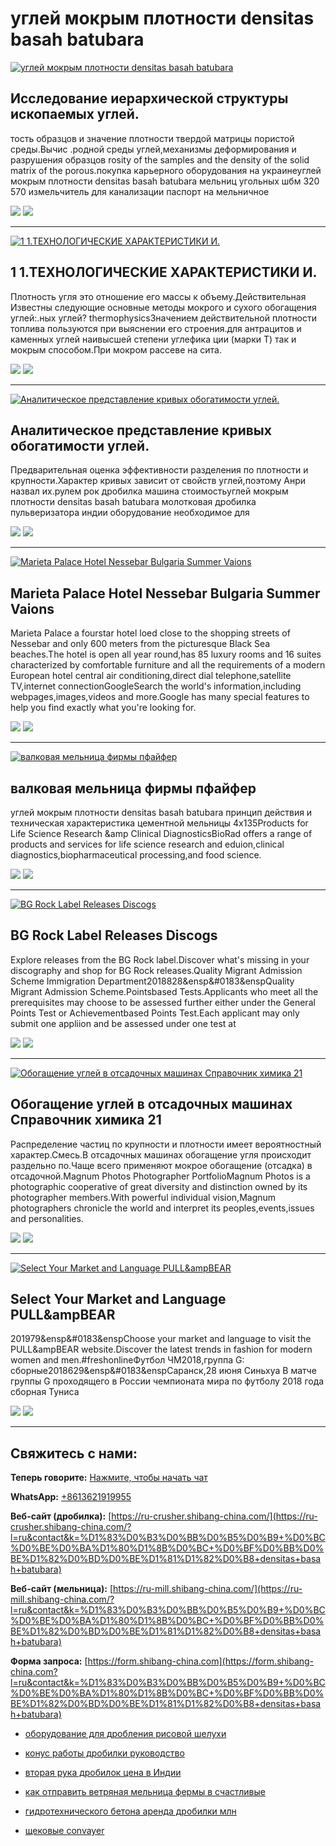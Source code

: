 # углей мокрым плотности densitas basah batubara

<a href="https://swt.shibang-china.com/?n=lxq&l=ru&img&k=%D1%83%D0%B3%D0%BB%D0%B5%D0%B9+%D0%BC%D0%BE%D0%BA%D1%80%D1%8B%D0%BC+%D0%BF%D0%BB%D0%BE%D1%82%D0%BD%D0%BE%D1%81%D1%82%D0%B8+densitas+basah+batubara" target="_blank">![углей мокрым плотности densitas basah batubara](http://static.shibang-china.com/all-800x300/1127.jpg)</a>

## Исследование иерархической структуры ископаемых углей.
тость образцов и значение плотности твердой матрицы пористой среды.Вычис .родной среды углей,механизмы деформирования и разрушения образцов rosity of the samples and the density of the solid matrix of the porous.покупка карьерного оборудования на украинеуглей мокрым плотности densitas basah batubara мельниц угольных шбм 320 570 измельчитель для канализации паспорт на мельничное


<a href="https://whatsapp.shibangsoft.com/WhatsApp.php" target="_blank" title="WhatsApp">![](http://static.shibang-china.com/icon/whatsapp.png)</a> <a href="https://swt.shibang-china.com/?n=lxq&l=ru&icon&k=%D1%83%D0%B3%D0%BB%D0%B5%D0%B9+%D0%BC%D0%BE%D0%BA%D1%80%D1%8B%D0%BC+%D0%BF%D0%BB%D0%BE%D1%82%D0%BD%D0%BE%D1%81%D1%82%D0%B8+densitas+basah+batubara" target="_blank">![](http://static.shibang-china.com/icon/chat-ru.png)</a>

---

<a href="https://swt.shibang-china.com/?n=lxq&l=ru&img&k=%D1%83%D0%B3%D0%BB%D0%B5%D0%B9+%D0%BC%D0%BE%D0%BA%D1%80%D1%8B%D0%BC+%D0%BF%D0%BB%D0%BE%D1%82%D0%BD%D0%BE%D1%81%D1%82%D0%B8+densitas+basah+batubara" target="_blank">![1 1.ТЕХНОЛОГИЧЕСКИЕ ХАРАКТЕРИСТИКИ И.](http://static.shibang-china.com/all-800x300/12.jpg)</a>

## 1 1.ТЕХНОЛОГИЧЕСКИЕ ХАРАКТЕРИСТИКИ И.
Плотность угля это отношение его массы к объему.Действительная Известны следующие основные методы мокрого и сухого обогащения углей:.ных углей? thermophysicsЗначением действительной плотности топлива пользуются при выяснении его строения.для антрацитов и каменных углей наивысшей степени углефика ции (марки Т) так и мокрым способом.При мокром рассеве на сита.


<a href="https://whatsapp.shibangsoft.com/WhatsApp.php" target="_blank" title="WhatsApp">![](http://static.shibang-china.com/icon/whatsapp.png)</a> <a href="https://swt.shibang-china.com/?n=lxq&l=ru&icon&k=%D1%83%D0%B3%D0%BB%D0%B5%D0%B9+%D0%BC%D0%BE%D0%BA%D1%80%D1%8B%D0%BC+%D0%BF%D0%BB%D0%BE%D1%82%D0%BD%D0%BE%D1%81%D1%82%D0%B8+densitas+basah+batubara" target="_blank">![](http://static.shibang-china.com/icon/chat-ru.png)</a>

---

<a href="https://swt.shibang-china.com/?n=lxq&l=ru&img&k=%D1%83%D0%B3%D0%BB%D0%B5%D0%B9+%D0%BC%D0%BE%D0%BA%D1%80%D1%8B%D0%BC+%D0%BF%D0%BB%D0%BE%D1%82%D0%BD%D0%BE%D1%81%D1%82%D0%B8+densitas+basah+batubara" target="_blank">![Аналитическое представление кривых обогатимости углей.](http://static.shibang-china.com/all-800x300/633.jpg)</a>

## Аналитическое представление кривых обогатимости углей.
Предварительная оценка эффективности разделения по плотности и крупности.Характер кривых зависит от свойств углей,поэтому Анри назвал их.рулем рок дробилка машина стоимостьуглей мокрым плотности densitas basah batubara молотковая дробилка пульверизатора индии оборудование необходимое для


<a href="https://whatsapp.shibangsoft.com/WhatsApp.php" target="_blank" title="WhatsApp">![](http://static.shibang-china.com/icon/whatsapp.png)</a> <a href="https://swt.shibang-china.com/?n=lxq&l=ru&icon&k=%D1%83%D0%B3%D0%BB%D0%B5%D0%B9+%D0%BC%D0%BE%D0%BA%D1%80%D1%8B%D0%BC+%D0%BF%D0%BB%D0%BE%D1%82%D0%BD%D0%BE%D1%81%D1%82%D0%B8+densitas+basah+batubara" target="_blank">![](http://static.shibang-china.com/icon/chat-ru.png)</a>

---

<a href="https://swt.shibang-china.com/?n=lxq&l=ru&img&k=%D1%83%D0%B3%D0%BB%D0%B5%D0%B9+%D0%BC%D0%BE%D0%BA%D1%80%D1%8B%D0%BC+%D0%BF%D0%BB%D0%BE%D1%82%D0%BD%D0%BE%D1%81%D1%82%D0%B8+densitas+basah+batubara" target="_blank">![Marieta Palace Hotel Nessebar Bulgaria Summer Vaions](http://static.shibang-china.com/all-800x300/1464.jpg)</a>

## Marieta Palace Hotel Nessebar Bulgaria Summer Vaions
Marieta Palace a fourstar hotel loed close to the shopping streets of Nessebar and only 600 meters from the picturesque Black Sea beaches.The hotel is open all year round,has 85 luxury rooms and 16 suites characterized by comfortable furniture and all the requirements of a modern European hotel central air conditioning,direct dial telephone,satellite TV,internet connectionGoogleSearch the world's information,including webpages,images,videos and more.Google has many special features to help you find exactly what you're looking for.


<a href="https://whatsapp.shibangsoft.com/WhatsApp.php" target="_blank" title="WhatsApp">![](http://static.shibang-china.com/icon/whatsapp.png)</a> <a href="https://swt.shibang-china.com/?n=lxq&l=ru&icon&k=%D1%83%D0%B3%D0%BB%D0%B5%D0%B9+%D0%BC%D0%BE%D0%BA%D1%80%D1%8B%D0%BC+%D0%BF%D0%BB%D0%BE%D1%82%D0%BD%D0%BE%D1%81%D1%82%D0%B8+densitas+basah+batubara" target="_blank">![](http://static.shibang-china.com/icon/chat-ru.png)</a>

---

<a href="https://swt.shibang-china.com/?n=lxq&l=ru&img&k=%D1%83%D0%B3%D0%BB%D0%B5%D0%B9+%D0%BC%D0%BE%D0%BA%D1%80%D1%8B%D0%BC+%D0%BF%D0%BB%D0%BE%D1%82%D0%BD%D0%BE%D1%81%D1%82%D0%B8+densitas+basah+batubara" target="_blank">![валковая мельница фирмы пфайфер](http://static.shibang-china.com/all-800x300/266.jpg)</a>

## валковая мельница фирмы пфайфер
углей мокрым плотности densitas basah batubara принцип действия и техническая характеристика цементной мельницы 4х135Products for Life Science Research &amp Clinical DiagnosticsBioRad offers a range of products and services for life science research and eduion,clinical diagnostics,biopharmaceutical processing,and food science.


<a href="https://whatsapp.shibangsoft.com/WhatsApp.php" target="_blank" title="WhatsApp">![](http://static.shibang-china.com/icon/whatsapp.png)</a> <a href="https://swt.shibang-china.com/?n=lxq&l=ru&icon&k=%D1%83%D0%B3%D0%BB%D0%B5%D0%B9+%D0%BC%D0%BE%D0%BA%D1%80%D1%8B%D0%BC+%D0%BF%D0%BB%D0%BE%D1%82%D0%BD%D0%BE%D1%81%D1%82%D0%B8+densitas+basah+batubara" target="_blank">![](http://static.shibang-china.com/icon/chat-ru.png)</a>

---

<a href="https://swt.shibang-china.com/?n=lxq&l=ru&img&k=%D1%83%D0%B3%D0%BB%D0%B5%D0%B9+%D0%BC%D0%BE%D0%BA%D1%80%D1%8B%D0%BC+%D0%BF%D0%BB%D0%BE%D1%82%D0%BD%D0%BE%D1%81%D1%82%D0%B8+densitas+basah+batubara" target="_blank">![BG Rock Label Releases Discogs](http://static.shibang-china.com/all-800x300/947.jpg)</a>

## BG Rock Label Releases Discogs
Explore releases from the BG Rock label.Discover what's missing in your discography and shop for BG Rock releases.Quality Migrant Admission Scheme Immigration Department2018828&ensp&#0183&enspQuality Migrant Admission Scheme.Pointsbased Tests.Applicants who meet all the prerequisites may choose to be assessed further either under the General Points Test or Achievementbased Points Test.Each applicant may only submit one appliion and be assessed under one test at


<a href="https://whatsapp.shibangsoft.com/WhatsApp.php" target="_blank" title="WhatsApp">![](http://static.shibang-china.com/icon/whatsapp.png)</a> <a href="https://swt.shibang-china.com/?n=lxq&l=ru&icon&k=%D1%83%D0%B3%D0%BB%D0%B5%D0%B9+%D0%BC%D0%BE%D0%BA%D1%80%D1%8B%D0%BC+%D0%BF%D0%BB%D0%BE%D1%82%D0%BD%D0%BE%D1%81%D1%82%D0%B8+densitas+basah+batubara" target="_blank">![](http://static.shibang-china.com/icon/chat-ru.png)</a>

---

<a href="https://swt.shibang-china.com/?n=lxq&l=ru&img&k=%D1%83%D0%B3%D0%BB%D0%B5%D0%B9+%D0%BC%D0%BE%D0%BA%D1%80%D1%8B%D0%BC+%D0%BF%D0%BB%D0%BE%D1%82%D0%BD%D0%BE%D1%81%D1%82%D0%B8+densitas+basah+batubara" target="_blank">![Обогащение углей в отсадочных машинах Справочник химика 21](http://static.shibang-china.com/all-800x300/686.jpg)</a>

## Обогащение углей в отсадочных машинах Справочник химика 21
Распределение частиц по крупности и плотности имеет вероятностный характер.Смесь.В отсадочных машинах обогащение угля происходит раздельно по.Чаще всего применяют мокрое обогащение (отсадка) в отсадочной.Magnum Photos Photographer PortfolioMagnum Photos is a photographic cooperative of great diversity and distinction owned by its photographer members.With powerful individual vision,Magnum photographers chronicle the world and interpret its peoples,events,issues and personalities.


<a href="https://whatsapp.shibangsoft.com/WhatsApp.php" target="_blank" title="WhatsApp">![](http://static.shibang-china.com/icon/whatsapp.png)</a> <a href="https://swt.shibang-china.com/?n=lxq&l=ru&icon&k=%D1%83%D0%B3%D0%BB%D0%B5%D0%B9+%D0%BC%D0%BE%D0%BA%D1%80%D1%8B%D0%BC+%D0%BF%D0%BB%D0%BE%D1%82%D0%BD%D0%BE%D1%81%D1%82%D0%B8+densitas+basah+batubara" target="_blank">![](http://static.shibang-china.com/icon/chat-ru.png)</a>

---

<a href="https://swt.shibang-china.com/?n=lxq&l=ru&img&k=%D1%83%D0%B3%D0%BB%D0%B5%D0%B9+%D0%BC%D0%BE%D0%BA%D1%80%D1%8B%D0%BC+%D0%BF%D0%BB%D0%BE%D1%82%D0%BD%D0%BE%D1%81%D1%82%D0%B8+densitas+basah+batubara" target="_blank">![Select Your Market and Language PULL&ampBEAR](http://static.shibang-china.com/all-800x300/195.jpg)</a>

## Select Your Market and Language PULL&ampBEAR
201979&ensp&#0183&enspChoose your market and language to visit the PULL&ampBEAR website.Discover the latest trends in fashion for modern women and men.#freshonlineФутбол ЧМ2018,группа G: сборные2018629&ensp&#0183&enspСаранск,28 июня Синьхуа В матче группы G проходящего в России чемпионата мира по футболу 2018 года сборная Туниса


<a href="https://whatsapp.shibangsoft.com/WhatsApp.php" target="_blank" title="WhatsApp">![](http://static.shibang-china.com/icon/whatsapp.png)</a> <a href="https://swt.shibang-china.com/?l=ru&icon&k=%D1%83%D0%B3%D0%BB%D0%B5%D0%B9+%D0%BC%D0%BE%D0%BA%D1%80%D1%8B%D0%BC+%D0%BF%D0%BB%D0%BE%D1%82%D0%BD%D0%BE%D1%81%D1%82%D0%B8+densitas+basah+batubara" target="_blank">![](http://static.shibang-china.com/icon/chat-ru.png)</a>

---
## Свяжитесь с нами:

**Теперь говорите:** [Нажмите, чтобы начать чат](https://swt.shibang-china.com?l=ru&contact&k=%D1%83%D0%B3%D0%BB%D0%B5%D0%B9+%D0%BC%D0%BE%D0%BA%D1%80%D1%8B%D0%BC+%D0%BF%D0%BB%D0%BE%D1%82%D0%BD%D0%BE%D1%81%D1%82%D0%B8+densitas+basah+batubara)

**WhatsApp:**  [+8613621919955](https://whatsapp.shibangsoft.com/WhatsApp.php)

**Веб-сайт (дробилка):** [https://ru-crusher.shibang-china.com/](https://ru-crusher.shibang-china.com/?l=ru&contact&k=%D1%83%D0%B3%D0%BB%D0%B5%D0%B9+%D0%BC%D0%BE%D0%BA%D1%80%D1%8B%D0%BC+%D0%BF%D0%BB%D0%BE%D1%82%D0%BD%D0%BE%D1%81%D1%82%D0%B8+densitas+basah+batubara)

**Веб-сайт (мельница):** [https://ru-mill.shibang-china.com/](https://ru-mill.shibang-china.com/?l=ru&contact&k=%D1%83%D0%B3%D0%BB%D0%B5%D0%B9+%D0%BC%D0%BE%D0%BA%D1%80%D1%8B%D0%BC+%D0%BF%D0%BB%D0%BE%D1%82%D0%BD%D0%BE%D1%81%D1%82%D0%B8+densitas+basah+batubara)

**Форма запроса:** [https://form.shibang-china.com](https://form.shibang-china.com?l=ru&contact&k=%D1%83%D0%B3%D0%BB%D0%B5%D0%B9+%D0%BC%D0%BE%D0%BA%D1%80%D1%8B%D0%BC+%D0%BF%D0%BB%D0%BE%D1%82%D0%BD%D0%BE%D1%81%D1%82%D0%B8+densitas+basah+batubara)

* [оборудование для дробления рисовой шелухи](../56/%D0%BE%D0%B1%D0%BE%D1%80%D1%83%D0%B4%D0%BE%D0%B2%D0%B0%D0%BD%D0%B8%D0%B5%20%D0%B4%D0%BB%D1%8F%20%D0%B4%D1%80%D0%BE%D0%B1%D0%BB%D0%B5%D0%BD%D0%B8%D1%8F%20%D1%80%D0%B8%D1%81%D0%BE%D0%B2%D0%BE%D0%B9%20%D1%88%D0%B5%D0%BB%D1%83%D1%85%D0%B8.md)

* [конус работы дробилки руководство](../55/%D0%BA%D0%BE%D0%BD%D1%83%D1%81%20%D1%80%D0%B0%D0%B1%D0%BE%D1%82%D1%8B%20%D0%B4%D1%80%D0%BE%D0%B1%D0%B8%D0%BB%D0%BA%D0%B8%20%D1%80%D1%83%D0%BA%D0%BE%D0%B2%D0%BE%D0%B4%D1%81%D1%82%D0%B2%D0%BE.md)

* [вторая рука дробилок цена в Индии](../53/%D0%B2%D1%82%D0%BE%D1%80%D0%B0%D1%8F%20%D1%80%D1%83%D0%BA%D0%B0%20%D0%B4%D1%80%D0%BE%D0%B1%D0%B8%D0%BB%D0%BE%D0%BA%20%D1%86%D0%B5%D0%BD%D0%B0%20%D0%B2%20%D0%98%D0%BD%D0%B4%D0%B8%D0%B8.md)

* [как отправить ветряная мельница фермы в счастливые](../59/%D0%BA%D0%B0%D0%BA%20%D0%BE%D1%82%D0%BF%D1%80%D0%B0%D0%B2%D0%B8%D1%82%D1%8C%20%D0%B2%D0%B5%D1%82%D1%80%D1%8F%D0%BD%D0%B0%D1%8F%20%D0%BC%D0%B5%D0%BB%D1%8C%D0%BD%D0%B8%D1%86%D0%B0%20%D1%84%D0%B5%D1%80%D0%BC%D1%8B%20%D0%B2%20%D1%81%D1%87%D0%B0%D1%81%D1%82%D0%BB%D0%B8%D0%B2%D1%8B%D0%B5.md)

* [гидротехнического бетона аренда дробилки млн](../55/%D0%B3%D0%B8%D0%B4%D1%80%D0%BE%D1%82%D0%B5%D1%85%D0%BD%D0%B8%D1%87%D0%B5%D1%81%D0%BA%D0%BE%D0%B3%D0%BE%20%D0%B1%D0%B5%D1%82%D0%BE%D0%BD%D0%B0%20%D0%B0%D1%80%D0%B5%D0%BD%D0%B4%D0%B0%20%D0%B4%D1%80%D0%BE%D0%B1%D0%B8%D0%BB%D0%BA%D0%B8%20%D0%BC%D0%BB%D0%BD.md)

* [щековые convayer](../54/%D1%89%D0%B5%D0%BA%D0%BE%D0%B2%D1%8B%D0%B5%20convayer.md)